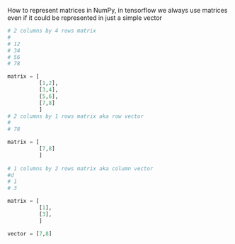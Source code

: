 How to represent matrices in NumPy, in tensorflow we always use matrices even if it could be represented in just a simple vector

```python
# 2 columns by 4 rows matrix
#
# 12
# 34
# 56
# 78

matrix = [
		  [1,2],
		  [3,4],
		  [5,6],
		  [7,8]
		  ]
# 2 columns by 1 rows matrix aka row vector
#
# 78

matrix = [
		  [7,8]
		  ]
		  
# 1 columns by 2 rows matrix aka column vector
#d
# 1
# 3

matrix = [
		  [1],
		  [3],
		  ]

vector = [7,8]
```
